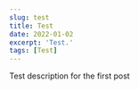 ```yaml
---
slug: test
title: Test
date: 2022-01-02
excerpt: 'Test.'
tags: [Test]
---
```


<script>
</script>

Test description for the first post
